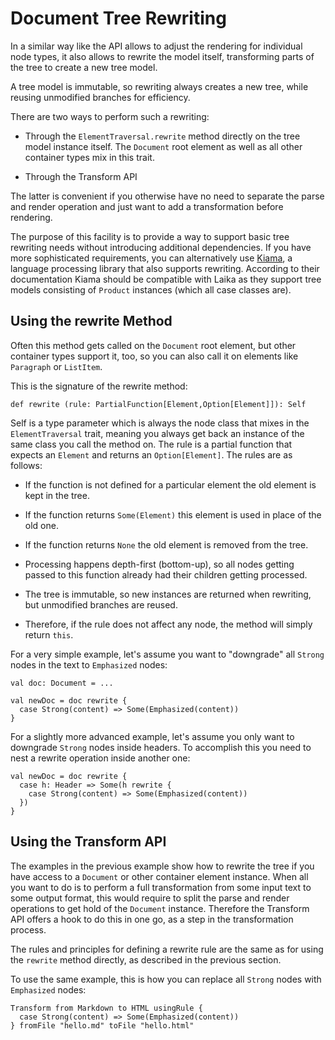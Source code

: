 
Document Tree Rewriting
=======================     
  
In a similar way like the API allows to adjust the rendering for individual
node types, it also allows to rewrite the model itself, transforming parts
of the tree to create a new tree model.

A tree model is immutable, so rewriting always creates a new tree, while
reusing unmodified branches for efficiency.

There are two ways to perform such a rewriting:

* Through the `ElementTraversal.rewrite` method directly on the tree model instance itself.
  The `Document` root element as well as all other container types mix in this trait.

* Through the Transform API

The latter is convenient if you otherwise have no need to separate the parse and 
render operation and just want to add a transformation before rendering.

The purpose of this facility is to provide a way to support basic tree rewriting
needs without introducing additional dependencies. If you have more sophisticated
requirements, you can alternatively use [Kiama], a language processing library that
also supports rewriting. According to their documentation Kiama should be compatible
with Laika as they support tree models consisting of `Product` instances
(which all case classes are). 


Using the rewrite Method
------------------------

Often this method gets called on the `Document` root element, but other container
types support it, too, so you can also call it on elements like `Paragraph` or `ListItem`.

This is the signature of the rewrite method:

    def rewrite (rule: PartialFunction[Element,Option[Element]]): Self

Self is a type parameter which is always the node class that mixes in the `ElementTraversal`
trait, meaning you always get back an instance of the same class you call the method on. 
The rule is a partial function that expects an `Element` and returns an `Option[Element]`.
The rules are as follows:

* If the function is not defined for a particular element the old element is kept in the tree.

* If the function returns `Some(Element)` this element is used in place of the old one.

* If the function returns `None` the old element is removed from the tree.

* Processing happens depth-first (bottom-up), so all nodes getting passed to this function
  already had their children getting processed.

* The tree is immutable, so new instances are returned when rewriting, but unmodified
  branches are reused.
  
* Therefore, if the rule does not affect any node, the method will simply return `this`. 

For a very simple example, let's assume you want to "downgrade" all `Strong` nodes in 
the text to `Emphasized` nodes:

    val doc: Document = ...
    
    val newDoc = doc rewrite {
      case Strong(content) => Some(Emphasized(content))
    }

For a slightly more advanced example, let's assume you only want to downgrade `Strong`
nodes inside headers. To accomplish this you need to nest a rewrite operation
inside another one:

    val newDoc = doc rewrite {
      case h: Header => Some(h rewrite {
        case Strong(content) => Some(Emphasized(content))
      })
    }


Using the Transform API
-----------------------

The examples in the previous example show how to rewrite the tree if you have
access to a `Document` or other container element instance. When all you want
to do is to perform a full transformation from some input text to some output
format, this would require to split the parse and render operations to get hold
of the `Document` instance. Therefore the Transform API offers a hook to do
this in one go, as a step in the transformation process.

The rules and principles for defining a rewrite rule are the same as for using
the `rewrite` method directly, as described in the previous section.

To use the same example, this is how you can replace all `Strong` nodes with
`Emphasized` nodes:

    Transform from Markdown to HTML usingRule {
      case Strong(content) => Some(Emphasized(content))
    } fromFile "hello.md" toFile "hello.html"



[Kiama]: http://code.google.com/p/kiama/wiki/UserManual
  